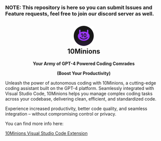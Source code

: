 ### NOTE: This repository is here so you can submit Issues and Feature requests, feel free to join our discord server as well.

<h2 align="center"><img src="https://raw.githubusercontent.com/10clouds/10Minions/main/resources/resources/ext-icon.png" height="64"><br>10Minions</h2>
<p align="center"><strong>Your Army of GPT-4 Powered Coding Comrades </strong></p>
<p align="center"><strong>(Boost Your Productivity)</strong></p>


Unleash the power of autonomous coding with 10Minions, a cutting-edge coding assistant built on the GPT-4 platform. Seamlessly integrated with Visual Studio Code, 10Minions helps you manage complex coding tasks across your codebase, delivering clean, efficient, and standardized code.

Experience increased productivity, better code quality, and seamless integration – without compromising control or privacy.

You can find more info here:

[10Minions Visual Studio Code Extension](https://marketplace.visualstudio.com/items?itemName=10Clouds.10minions)
